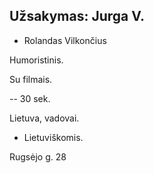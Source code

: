 ## Užsakymas: Jurga V.

- Rolandas Vilkončius

Humoristinis.

Su filmais.

-- 30 sek.

Lietuva, vadovai.

- Lietuviškomis.

Rugsėjo g. 28
